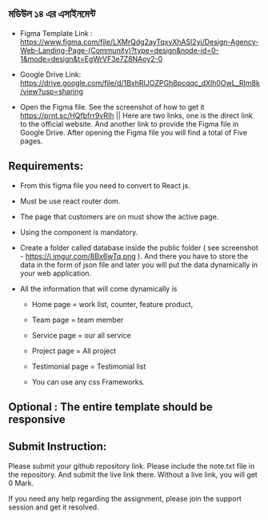 ## মডিউল ১৪ এর এসাইনমেন্ট

- Figma Template Link : https://www.figma.com/file/LXMrQdg2ayTqxvXhASl2yi/Design-Agency-Web-Landing-Page-(Community)?type=design&node-id=0-1&mode=design&t=EgWrVF3e7Z8NAoy2-0

- Google Drive Link: https://drive.google.com/file/d/1BxhRIJOZPGh8pcqqc_dXlh0OwL_RIm8k/view?usp=sharing

- Open the Figma file. See the screenshot of how to get it  https://prnt.sc/HQfbfrr9vRIh  ||  Here are two links, one is the direct link to the official website. And another link to provide the Figma file in Google Drive. After opening the Figma file you will find a total of Five pages. 

## Requirements:

- From this figma file you need to convert to React js.
- Must be use react router dom.
- The page that customers are on must show the active page.
- Using the component is mandatory.
- Create a folder called database inside the public folder ( see screenshot - https://i.imgur.com/8Bx6wTq.png ). And there you have to store the data in the form of json file and later you will put the data dynamically in your web application.
- All the information that will come dynamically is 

    - Home page = work list, counter, feature product, 

    - Team page = team member

    - Service page = our all service

    - Project page = All project

    - Testimonial page = Testimonial list

    - You can use any css Frameworks.

## Optional : The entire template should be responsive

## Submit Instruction:

Please submit your github repository link. Please include the note.txt file in the repository. And submit the live link there. Without a live link, you will get 0 Mark.

If you need any help regarding the assignment, please join the support session and get it resolved.

